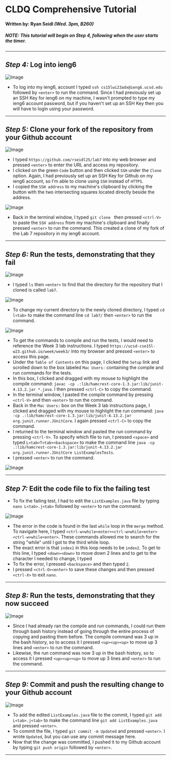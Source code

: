 # CLDQ Comprehensive Tutorial
#### Written by: Ryan Seidl *(Wed. 3pm, B260)*
##### *NOTE: This tutorial will begin on Step 4, following when the user starts the timer.*
---
## *Step 4:* Log into ieng6
![Image](step4.png)
* To log into my ieng6, account I typed `ssh cs15lwi23adx@ieng6.ucsd.edu` followed by `<enter>` to run the command. Since I had previously set up an SSH Key for ieng6 on my machine, I wasn't prompted to type my ieng6 account password, but if you haven't set up an SSH Key then you will have to login using your password.

---
## *Step 5:* Clone your fork of the repository from your Github account
![Image](step5-1.png)

* I typed `https://github.com/rseidl25/lab7` into my web browser and 
pressed `<enter>` to enter the URL and access my repository.
* I clicked on the green `Code` button and then clicked `SSH` under the `Clone` option. Again, I had
previously set up an SSH Key for Github on my ieng6 account, so I'm able to clone using `SSH` instead of `HTTPS`.
* I copied the `SSH address` to my machine's clipboard by clicking the button with the two intersecting squares located directly beside the address. 

![Image](step5-2.png)

* Back in the terminal window, I typed `git clone ` then pressed `<ctrl-V>` to paste the `SSH address` from my
machine's clipboard and finally pressed `<enter>` to run the command. This created a clone of my fork of the Lab 7 repository in my ieng6 account.

---
## *Step 6:* Run the tests, demonstrating that they fail
![Image](step6-1.png)

* I typed `ls` then `<enter>` to find that the directory for the repository that I cloned is called `lab7`.

![Image](step6-2.png)

* To change my current directory to the newly cloned directory, I typed `cd l<tab>` to make the command line
`cd lab7/` then `<enter>` to run the command.

![Image](step6-3.png)

* To get the commands to compile and run the tests, I would need to reference the Week 3 lab instructions.
I typed `https://ucsd-cse15l-w23.github.io/week/week3/` into my browser and pressed `<enter>` to access this page.
* Under the `Table of Contents` on this page, I clicked the `Setup` link and scrolled down to the box labeled `Mac Users:`
containing the compile and run commands for the tests.
* In this box, I clicked and dragged with my mouse to highlight the compile command: 
`javac -cp .:lib/hamcrest-core-1.3.jar:lib/junit-4.13.2.jar *.java`. I then pressed `<ctrl-C>` to copy the command.
* In the terminal window, I pasted the compile command by pressing `<ctrl-V>` and then `<enter>` to run the command.
* Back in the `Mac Users:` box on the Week 3 lab instructions page, I clicked and dragged with my mouse to 
highlight the run command: `java -cp .:lib/hamcrest-core-1.3.jar:lib/junit-4.13.2.jar org.junit.runner.JUnitCore`. 
I again pressed `<ctrl-C>` to copy the command.
* I returned to the terminal window and pasted the run command by pressing `<ctrl-V>`. To specify which file to run, 
I pressed `<space>` and typed `L<tab>T<tab><backspace>` to make the command line 
`java -cp .:lib/hamcrest-core-1.3.jar:lib/junit-4.13.2.jar org.junit.runner.JUnitCore ListExamplesTests`.
* I pressed `<enter>` to run the command.

![Image](step6-4.png)

---
## *Step 7:* Edit the code file to fix the failing test

* To fix the failing test, I had to edit the `ListExamples.java` file by typing 
`nano L<tab>.j<tab>` followed by `<enter>` to run the command.

![Image](step7.png)

* The error in the code is found in the last `while` loop in the `merge` method. To navigate here, I typed
`<ctrl-w>while<enter><ctrl-w>while<enter><ctrl-w>while<enter>`. These commands allowed me to search for the string "while" until I got to the third while loop.
* The exact error is that `index1` in this loop needs to be `index2`. To get to this line, I typed 
`<down><down>` to move down 2 lines and to get to the character I needed to change, I typed 
* To fix the error, I pressed `<backspace>` and then typed `2`.
* I pressed `<ctrl-O><enter>` to save these changes and then pressed `<ctrl-X>` to exit `nano`.

---
## *Step 8:* Run the tests, demonstrating that they now succeed

![Image](step8.png)

* Since I had already ran the compile and run commands, I could run them through bash history instead of 
going through the entire process of copying and pasting them before. The compile command was 3 up in the 
bash history, so to access it I pressed `<up><up><up>` to move up 3 lines and `<enter>` to run the command.
* Likewise, the run command was now 3 up in the bash history, so to access it I pressed `<up><up><up>` to move up 3 lines and `<enter>` to run the command.

---
## *Step 9:* Commit and push the resulting change to your Github account

![Image](step9.png)

* To add the edited `ListExamples.java` file to the commit, I typed `git add L<tab>.j<tab>` to make 
the command line `git add ListExamples.java` and pressed `<enter>`.
* To commit the file, I typed `git commit -m Updated` and pressed `<enter>`. I wrote `Updated`, but you can use any commit message here.
* Now that the change was committed, I pushed it to my Github account by typing `git push origin` followed by `<enter>`.

---
